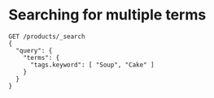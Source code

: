 # Searching for multiple terms

```
GET /products/_search
{
  "query": {
    "terms": {
      "tags.keyword": [ "Soup", "Cake" ]
    }
  }
}
```